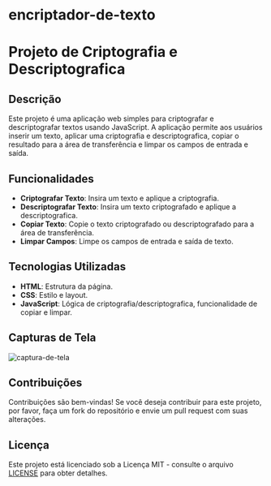 # encriptador-de-texto
# Projeto de Criptografia e Descriptografica

## Descrição

Este projeto é uma aplicação web simples para criptografar e descriptografar textos usando JavaScript. A aplicação permite aos usuários inserir um texto, aplicar uma criptografia e descriptografica, copiar o resultado para a área de transferência e limpar os campos de entrada e saída.

## Funcionalidades

- **Criptografar Texto**: Insira um texto e aplique a criptografia.
- **Descriptografar Texto**: Insira um texto criptografado e aplique a descriptografica.
- **Copiar Texto**: Copie o texto criptografado ou descriptografado para a área de transferência.
- **Limpar Campos**: Limpe os campos de entrada e saída de texto.

## Tecnologias Utilizadas

- **HTML**: Estrutura da página.
- **CSS**: Estilo e layout.
- **JavaScript**: Lógica de criptografia/descriptografica, funcionalidade de copiar e limpar.

## Capturas de Tela
![captura-de-tela](https://github.com/user-attachments/assets/219f4efd-6fbc-42e9-9bbd-0b927f846984)

## Contribuições

Contribuições são bem-vindas! Se você deseja contribuir para este projeto, por favor, faça um fork do repositório e envie um pull request com suas alterações.

## Licença

Este projeto está licenciado sob a Licença MIT - consulte o arquivo [LICENSE](LICENSE) para obter detalhes.
